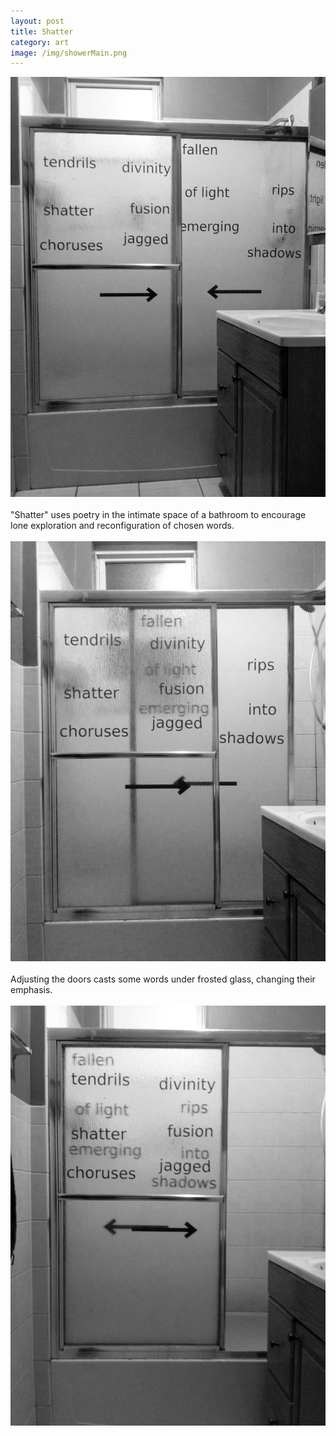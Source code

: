 ```yaml
---
layout: post
title: Shatter
category: art
image: /img/showerMain.png
---
```


<div class="row">
	<div class="grid-third float-center">
	<img src="/img/shower1.jpg">
	<br>
	<br>
	"Shatter" uses poetry in the intimate space of a bathroom to encourage lone exploration and reconfiguration of chosen words.
	<br>
	<br>
	<img src="/img/shower2.jpg">
	<br>
	<br>
	Adjusting the doors casts some words under frosted glass, changing their emphasis.
	<br>
	<br>
	<img src="/img/shower3.jpg">
</div>

